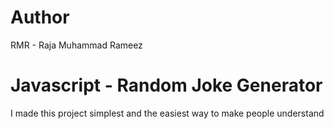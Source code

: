 # Author

RMR - Raja Muhammad Rameez

# Javascript - Random Joke Generator

I made this project simplest and the easiest way to make people understand

